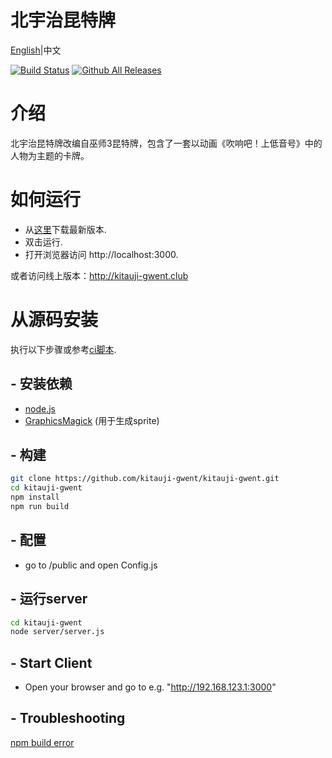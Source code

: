# 北宇治昆特牌

[English](/README.md)|中文

[![Build Status](https://travis-ci.org/kitauji-gwent/kitauji-gwent.svg?branch=master)](https://travis-ci.org/kitauji-gwent/kitauji-gwent)
[![Github All Releases](https://img.shields.io/github/downloads/kitauji-gwent/kitauji-gwent/total.svg)]()

# 介绍

北宇治昆特牌改编自巫师3昆特牌，包含了一套以动画《吹响吧！上低音号》中的人物为主题的卡牌。

# 如何运行

- 从[这里](https://github.com/kitauji-gwent/kitauji-gwent/releases)下载最新版本.
- 双击运行.
- 打开浏览器访问 http://localhost:3000.

或者访问线上版本：http://kitauji-gwent.club

# 从源码安装

执行以下步骤或参考[ci脚本](/.travis.yml).

## - 安装依赖
- [node.js](https://nodejs.org/)
- [GraphicsMagick](http://www.graphicsmagick.org) (用于生成sprite)

## - 构建

```sh
git clone https://github.com/kitauji-gwent/kitauji-gwent.git
cd kitauji-gwent
npm install
npm run build
```

## - 配置
- go to /public and open Config.js

## - 运行server
```sh
cd kitauji-gwent
node server/server.js
```

## - Start Client
- Open your browser and go to e.g. "http://192.168.123.1:3000"

## - Troubleshooting

[npm build error](https://github.com/kitauji-gwent/kitauji-gwent/issues/6)
